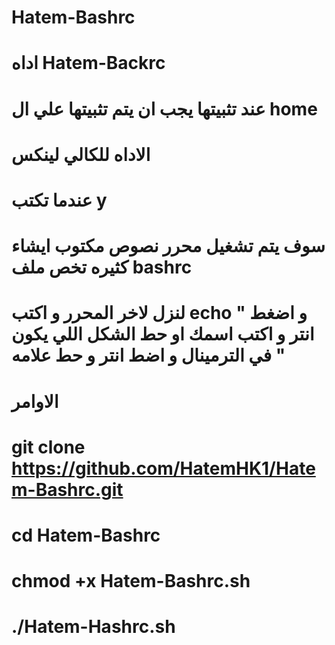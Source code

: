 # Hatem-Bashrc
# اداه Hatem-Backrc
# عند تثبيتها يجب ان يتم تثبيتها علي ال home
# الاداه للكالي لينكس
# عندما تكتب y
# سوف يتم تشغيل محرر نصوص مكتوب ايشاء كثيره تخص ملف bashrc
# لنزل لاخر المحرر و اكتب echo " و اضغط انتر و اكتب اسمك او حط الشكل اللي يكون في الترمينال و اضط انتر و حط علامه "
# الاوامر
# git clone https://github.com/HatemHK1/Hatem-Bashrc.git
# cd Hatem-Bashrc
# chmod +x Hatem-Bashrc.sh
# ./Hatem-Hashrc.sh
